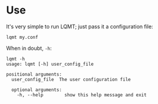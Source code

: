 # Use

It's very simple to run LQMT; just pass it a configuration file:

    lqmt my.conf

When in doubt, `-h`:

    lqmt -h
    usage: lqmt [-h] user_config_file

    positional arguments:
      user_config_file  The user configuration file

      optional arguments:
        -h, --help        show this help message and exit
